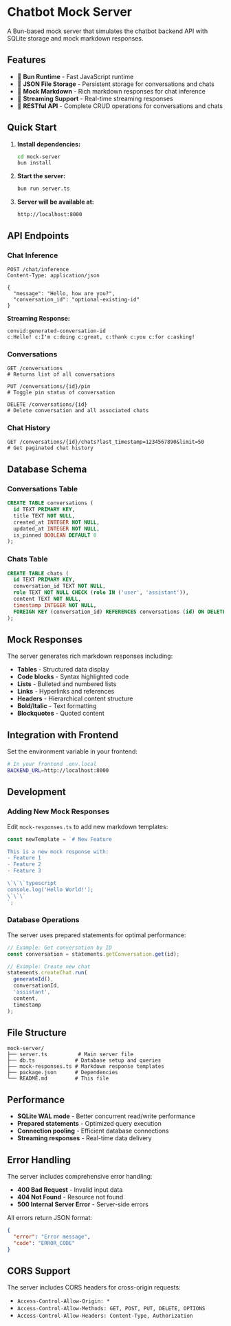 # Chatbot Mock Server

A Bun-based mock server that simulates the chatbot backend API with SQLite storage and mock markdown responses.

## Features

- 🚀 **Bun Runtime** - Fast JavaScript runtime
- 📄 **JSON File Storage** - Persistent storage for conversations and chats
- 📝 **Mock Markdown** - Rich markdown responses for chat inference
- 🌊 **Streaming Support** - Real-time streaming responses
- 🔄 **RESTful API** - Complete CRUD operations for conversations and chats

## Quick Start

1. **Install dependencies:**
   ```bash
   cd mock-server
   bun install
   ```

2. **Start the server:**
   ```bash
   bun run server.ts
   ```

3. **Server will be available at:**
   ```
   http://localhost:8000
   ```

## API Endpoints

### Chat Inference
```http
POST /chat/inference
Content-Type: application/json

{
  "message": "Hello, how are you?",
  "conversation_id": "optional-existing-id"
}
```

**Streaming Response:**
```
convid:generated-conversation-id
c:Hello! c:I'm c:doing c:great, c:thank c:you c:for c:asking!
```

### Conversations
```http
GET /conversations
# Returns list of all conversations

PUT /conversations/{id}/pin
# Toggle pin status of conversation

DELETE /conversations/{id}
# Delete conversation and all associated chats
```

### Chat History
```http
GET /conversations/{id}/chats?last_timestamp=1234567890&limit=50
# Get paginated chat history
```

## Database Schema

### Conversations Table
```sql
CREATE TABLE conversations (
  id TEXT PRIMARY KEY,
  title TEXT NOT NULL,
  created_at INTEGER NOT NULL,
  updated_at INTEGER NOT NULL,
  is_pinned BOOLEAN DEFAULT 0
);
```

### Chats Table
```sql
CREATE TABLE chats (
  id TEXT PRIMARY KEY,
  conversation_id TEXT NOT NULL,
  role TEXT NOT NULL CHECK (role IN ('user', 'assistant')),
  content TEXT NOT NULL,
  timestamp INTEGER NOT NULL,
  FOREIGN KEY (conversation_id) REFERENCES conversations (id) ON DELETE CASCADE
);
```

## Mock Responses

The server generates rich markdown responses including:

- **Tables** - Structured data display
- **Code blocks** - Syntax highlighted code
- **Lists** - Bulleted and numbered lists
- **Links** - Hyperlinks and references
- **Headers** - Hierarchical content structure
- **Bold/Italic** - Text formatting
- **Blockquotes** - Quoted content

## Integration with Frontend

Set the environment variable in your frontend:

```bash
# In your frontend .env.local
BACKEND_URL=http://localhost:8000
```

## Development

### Adding New Mock Responses

Edit `mock-responses.ts` to add new markdown templates:

```typescript
const newTemplate = `# New Feature

This is a new mock response with:
- Feature 1
- Feature 2
- Feature 3

\`\`\`typescript
console.log('Hello World!');
\`\`\`
`;
```

### Database Operations

The server uses prepared statements for optimal performance:

```typescript
// Example: Get conversation by ID
const conversation = statements.getConversation.get(id);

// Example: Create new chat
statements.createChat.run(
  generateId(),
  conversationId,
  'assistant',
  content,
  timestamp
);
```

## File Structure

```
mock-server/
├── server.ts          # Main server file
├── db.ts             # Database setup and queries
├── mock-responses.ts # Markdown response templates
├── package.json      # Dependencies
└── README.md         # This file
```

## Performance

- **SQLite WAL mode** - Better concurrent read/write performance
- **Prepared statements** - Optimized query execution
- **Connection pooling** - Efficient database connections
- **Streaming responses** - Real-time data delivery

## Error Handling

The server includes comprehensive error handling:

- **400 Bad Request** - Invalid input data
- **404 Not Found** - Resource not found
- **500 Internal Server Error** - Server-side errors

All errors return JSON format:
```json
{
  "error": "Error message",
  "code": "ERROR_CODE"
}
```

## CORS Support

The server includes CORS headers for cross-origin requests:

- `Access-Control-Allow-Origin: *`
- `Access-Control-Allow-Methods: GET, POST, PUT, DELETE, OPTIONS`
- `Access-Control-Allow-Headers: Content-Type, Authorization`
